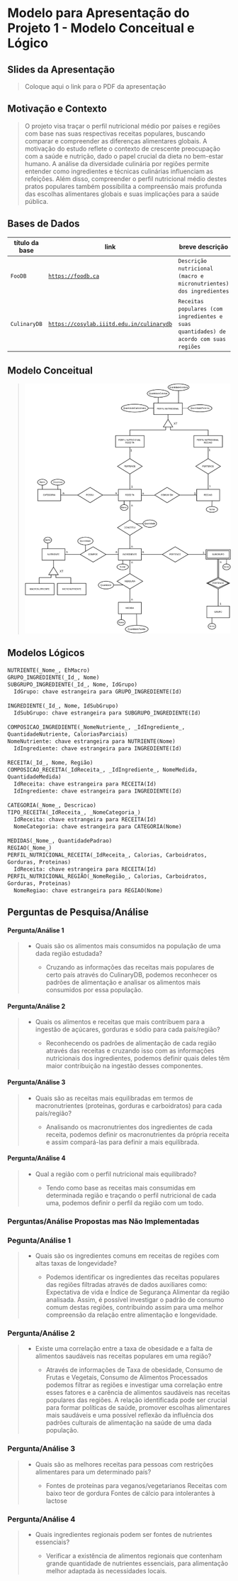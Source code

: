 # Modelo para Apresentação do Projeto 1 - Modelo Conceitual e Lógico

## Slides da Apresentação
> Coloque aqui o link para o PDF da apresentação

## Motivação e Contexto

> O projeto visa traçar o perfil nutricional médio por países e regiões com base nas suas respectivas receitas populares, buscando comparar e compreender as diferenças alimentares globais. A motivação do estudo reflete o contexto de crescente preocupação com a saúde e nutrição, dado o papel crucial da dieta no bem-estar humano.
A análise da diversidade culinária por regiões permite entender como ingredientes e técnicas culinárias influenciam as refeições. Além disso, compreender o perfil nutricional médio destes pratos populares também possibilita a compreensão mais profunda das escolhas alimentares globais e suas implicações para a saúde pública.

## Bases de Dados

título da base | link | breve descrição
----- | ----- | -----
`FooDB` | <a href='https://foodb.ca'>`https://foodb.ca`</a> | `Descrição nutricional (macro e micronutrientes) dos ingredientes`
`CulinaryDB` | <a href='https://cosylab.iiitd.edu.in/culinarydb/'>`https://cosylab.iiitd.edu.in/culinarydb`</a> | `Receitas populares (com ingredientes e suas quantidades) de acordo com suas regiões`

## Modelo Conceitual

> ![ER Taxi](images/modeloconceitual.png)

## Modelos Lógicos

~~~
NUTRIENTE(_Nome_, EhMacro)
GRUPO_INGREDIENTE(_Id_, Nome)
SUBGRUPO_INGREDIENTE(_Id_, Nome, IdGrupo)
  IdGrupo: chave estrangeira para GRUPO_INGREDIENTE(Id)

INGREDIENTE(_Id_, Nome, IdSubGrupo)
  IdSubGrupo: chave estrangeira para SUBGRUPO_INGREDIENTE(Id)

COMPOSICAO_INGREDIENTE(_NomeNutriente_, _IdIngrediente_, QuantidadeNutriente, CaloriasParciais)
NomeNutriente: chave estrangeira para NUTRIENTE(Nome)
  IdIngrediente: chave estrangeira para INGREDIENTE(Id)

RECEITA(_Id_, Nome, Região)
COMPOSICAO_RECEITA(_IdReceita_, _IdIngrediente_, NomeMedida, QuantidadeMedida)
  IdReceita: chave estrangeira para RECEITA(Id)
  IdIngrediente: chave estrangeira para INGREDIENTE(Id)

CATEGORIA(_Nome_, Descricao)
TIPO_RECEITA(_IdReceita_, _NomeCategoria_)
  IdReceita: chave estrangeira para RECEITA(Id)
  NomeCategoria: chave estrangeira para CATEGORIA(Nome)

MEDIDAS(_Nome_, QuantidadePadrao)
REGIAO(_Nome_)
PERFIL_NUTRICIONAL_RECEITA(_IdReceita_, Calorias, Carboidratos, Gorduras, Proteinas)
  IdReceita: chave estrangeira para RECEITA(Id)
PERFIL_NUTRICIONAL_REGIÃO(_NomeRegião_, Calorias, Carboidratos, Gorduras, Proteinas)
  NomeRegiao: chave estrangeira para REGIAO(Nome)
~~~

## Perguntas de Pesquisa/Análise

#### Pergunta/Análise 1
> * Quais são os alimentos mais consumidos na população de uma dada região estudada?
>   
>   * Cruzando as informações das receitas mais populares de certo país através do CulinaryDB, podemos reconhecer os padrões de alimentação e analisar os alimentos mais consumidos por essa população.


#### Pergunta/Análise 2
> * Quais os alimentos e receitas que mais contribuem para a ingestão de açúcares, gorduras e sódio para cada país/região?
>   
>   * Reconhecendo os padrões de alimentação de cada região através das receitas e cruzando isso com as informações nutricionais dos ingredientes, podemos definir quais deles têm maior contribuição na ingestão desses componentes.


#### Pergunta/Análise 3
> * Quais são as receitas mais equilibradas em termos de macronutrientes (proteínas, gorduras e carboidratos) para cada país/região? 
>   
>   * Analisando os macronutrientes dos ingredientes de cada receita, podemos definir os macronutrientes da própria receita e assim compará-las para definir a mais equilibrada.

#### Pergunta/Análise 4
> * Qual a região com o perfil nutricional mais equilibrado?
>   
>   * Tendo como base as receitas mais consumidas em determinada região e traçando o perfil nutricional de cada uma, podemos definir o perfil da região com um todo.


### Perguntas/Análise Propostas mas Não Implementadas

### Pegunta/Análise 1

> * Quais são os ingredientes comuns em receitas de regiões com altas taxas de longevidade?
>
>   * Podemos identificar os ingredientes das receitas populares das regiões filtradas através de dados auxiliares como: Expectativa de vida e Índice de Segurança Alimentar da região analisada. Assim, é possível investigar o padrão de consumo comum destas regiões, contribuindo assim para uma melhor compreensão da relação entre alimentação e longevidade.


### Pergunta/Análise 2
> * Existe uma correlação entre a taxa de obesidade e a falta de alimentos saudáveis nas receitas populares em uma região?
>
>   * Através de informações de Taxa de obesidade, Consumo de Frutas e Vegetais, Consumo de Alimentos Processados podemos filtrar as regiões e investigar uma correlação entre esses fatores e a carência de alimentos saudáveis nas receitas populares das regiões. A relação identificada pode ser crucial para formar políticas de saúde, promover escolhas alimentares mais saudáveis e uma possível reflexão da influência dos padrões culturais de alimentação na saúde de uma dada população.

### Pergunta/Análise 3
> * Quais são as melhores receitas para pessoas com restrições alimentares para um determinado país?
>
>   * Fontes de proteínas para veganos/vegetarianos
Receitas com baixo teor de gordura
Fontes de cálcio para intolerantes à lactose

### Pergunta/Análise 4
> * Quais ingredientes regionais podem ser fontes de nutrientes essenciais?
>
>   * Verificar a existência de alimentos regionais que contenham grande quantidade de nutrientes essenciais, para alimentação melhor adaptada às necessidades locais.
